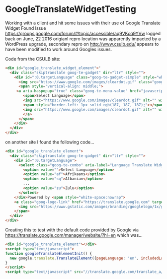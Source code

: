 # GoogleTranslateWidgetTesting

Working with a client and hit some issues with their use of Google Translate Widget
Found Issue https://groups.google.com/forum/#!topic/accessible/aq9VKcq9YVw logged back on June, 22 2016
origianl repro location was apparently impacted by a WordPress upgrade, secondary repro on http://www.csulb.edu/  appears to have been modified to work around Googles issues.

Code from the CSULB site:
```html
<div id="google_translate_widget_element">'
  <div class="skiptranslate goog-te-gadget" dir="ltr" style="">
    <div id=":0.targetLanguage" class="goog-te-gadget-simple" style="white-space: nowrap;">
      <img src="https://www.google.com/images/cleardot.gif" class="goog-te-gadget-icon" alt="" style="background-image: url(&quot;https://translate.googleapis.com/translate_static/img/te_ctrl3.gif&quot;); background-position: -65px 0px;">
      <span style="vertical-align: middle;">
     <a aria-haspopup="true" class="goog-te-menu-value" href="javascript:void(0)" tabindex="0">
        <span>Select Language</span>
        <img src="https://www.google.com/images/cleardot.gif" alt="" width="1" height="1">
        <span style="border-left: 1px solid rgb(187, 187, 187);">​</span>
        <img src="https://www.google.com/images/cleardot.gif" alt="" width="1" height="1"><span aria-hidden="true" style="color: rgb(155, 155, 155);">▼</span>
        </a>
      </span>
    </div>
  </div>
</div>
```


on another site I found the following code...

```html
<div id="google_translate_element">
  <div class="skiptranslate goog-te-gadget" dir="ltr" style="">
    <div id=":0.targetLanguage">
      <select class="goog-te-combo" aria-label="Language Translate Widget" id="translateID">
        <option value="">Select Language</option>
        <option value="af">Afrikaans</option>
        <option value="sq">Albanian</option>
        ...
        <option value="zu">Zulu</option>
      </select>
    </div>Powered by <span style="white-space:nowrap">
    <a class="goog-logo-link" href="https://translate.google.com" target="_blank">
      <img src="https://www.gstatic.com/images/branding/googlelogo/1x/googlelogo_color_42x16dp.png" width="37px" height="14px" style="padding-right: 3px" alt="Google Translate">Translate</a>
    </span>
  </div>
</div>
```

Creating this to test with the default code provided by Google via https://translate.google.com/manager/website/?hl=en  which was...

```html
<div id="google_translate_element"></div>
<script type="text/javascript">
function googleTranslateElementInit() {
  new google.translate.TranslateElement({pageLanguage: 'en', includedLanguages: 'af,am,ar,km,sq,ur', autoDisplay: false}, 'google_translate_element');
}
</script>
<script type="text/javascript" src="//translate.google.com/translate_a/element.js?cb=googleTranslateElementInit"></script>
```